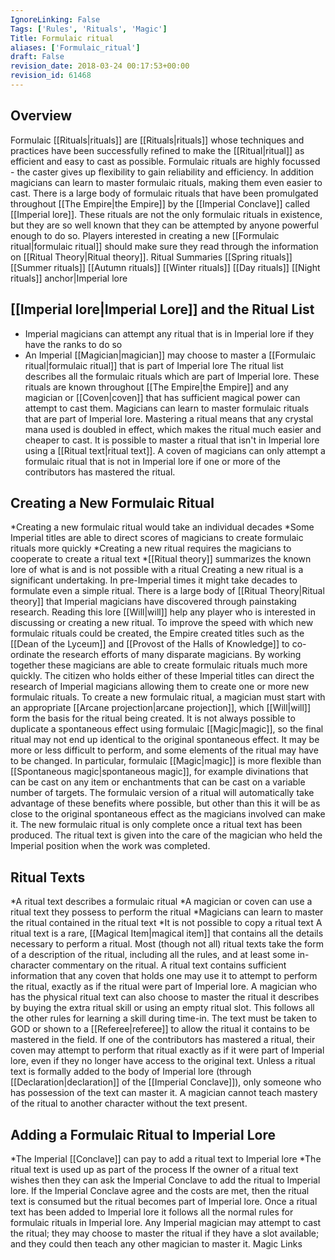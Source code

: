 ```yaml
---
IgnoreLinking: False
Tags: ['Rules', 'Rituals', 'Magic']
Title: Formulaic ritual
aliases: ['Formulaic_ritual']
draft: False
revision_date: 2018-03-24 00:17:53+00:00
revision_id: 61468
---
```


## Overview
Formulaic [[Rituals|rituals]] are [[Rituals|rituals]] whose techniques and practices have been successfully refined to make the [[Ritual|ritual]] as efficient and easy to cast as possible. Formulaic rituals are highly focussed - the caster gives up flexibility to gain reliability and efficiency. In addition magicians can learn to master formulaic rituals, making them even easier to cast.
There is a large body of formulaic rituals that have been promulgated throughout [[The Empire|the Empire]] by the [[Imperial Conclave]] called [[Imperial lore]]. These rituals are not the only formulaic rituals in existence, but they are so well known that they can be attempted by anyone powerful enough to do so.
Players interested in creating a new [[Formulaic ritual|formulaic ritual]] should make sure they read through the information on [[Ritual Theory|Ritual theory]].
Ritual Summaries
[[Spring rituals]]
[[Summer rituals]]
[[Autumn rituals]]
[[Winter rituals]]
[[Day rituals]]
[[Night rituals]]
anchor|Imperial lore
## [[Imperial lore|Imperial Lore]] and the Ritual List
* Imperial magicians can attempt any ritual that is in Imperial lore if they have the ranks to do so
* An Imperial [[Magician|magician]] may choose to master a [[Formulaic ritual|formulaic ritual]] that is part of Imperial lore
The ritual list describes all the formulaic rituals which are part of Imperial lore. These rituals are known throughout [[The Empire|the Empire]] and any magician or [[Coven|coven]] that has sufficient magical power can attempt to cast them.
Magicians can learn to master formulaic rituals that are part of Imperial lore. Mastering a ritual means that any crystal mana used is doubled in effect, which makes the ritual much easier and cheaper to cast.
It is possible to master a ritual that isn't in Imperial lore using a [[Ritual text|ritual text]]. A coven of magicians can only attempt a formulaic ritual that is not in Imperial lore if one or more of the contributors has mastered the ritual.
## Creating a New Formulaic Ritual
*Creating a new formulaic ritual would take an individual decades
*Some Imperial titles are able to direct scores of magicians to create formulaic rituals more quickly
*Creating a new ritual requires the magicians to cooperate to create a ritual text
*[[Ritual theory]] summarizes the known lore of what is and is not possible with a ritual
Creating a new ritual is a significant undertaking. In pre-Imperial times it might take decades to formulate even a simple ritual. There is a large body of [[Ritual Theory|Ritual theory]] that Imperial magicians have discovered through painstaking research. Reading this lore [[Will|will]] help any player who is interested in discussing or creating a new ritual.
To improve the speed with which new formulaic rituals could be created, the Empire created titles such as the [[Dean of the Lyceum]] and [[Provost of the Halls of Knowledge]] to co-ordinate the research efforts of many disparate magicians. By working together these magicians are able to create formulaic rituals much more quickly. The citizen who holds either of these  Imperial titles can direct the research of Imperial magicians allowing them to create one or more new formulaic rituals.
To create a new formulaic ritual, a magician must start with an appropriate [[Arcane projection|arcane projection]], which [[Will|will]] form the basis for the ritual being created. It is not always possible to duplicate a spontaneous effect using formulaic [[Magic|magic]], so the final ritual may not end up identical to the original spontaneous effect. It may be more or less difficult to perform, and some elements of the ritual may have to be changed. In particular, formulaic [[Magic|magic]] is more flexible than [[Spontaneous magic|spontaneous magic]], for example divinations that can be cast on any item or enchantments that can be cast on a variable number of targets. The formulaic version of a ritual will automatically take advantage of these benefits where possible, but other than this it will be as close to the original spontaneous effect as the magicians involved can make it.
The new formulaic ritual is only complete once a ritual text has been produced. The ritual text is given into the care of the magician who held the Imperial position when the work was completed.
## Ritual Texts
*A ritual text describes a formulaic ritual
*A magician or coven can use a ritual text they possess to perform the ritual
*Magicians can learn to master the ritual contained in the ritual text
*It is not possible to copy a ritual text
A ritual text is a rare, [[Magical Item|magical item]] that contains all the details necessary to perform a ritual. Most (though not all) ritual texts take the form of a description of the ritual, including all the rules, and at least some in-character commentary on the ritual. A ritual text contains sufficient information that any coven that holds one may use it to attempt to perform the ritual, exactly as if the ritual were part of Imperial lore.
A magician who has the physical ritual text can also choose to master the ritual it describes by buying the extra ritual skill or using an empty ritual slot. This follows all the other rules for learning a skill during time-in. The text must be taken to GOD or shown to a [[Referee|referee]] to allow the ritual it contains to be mastered in the field. 
If one of the contributors has mastered a ritual, their coven may attempt to perform that ritual exactly as if it were part of Imperial lore, even if they no longer have access to the original text.
Unless a ritual text is formally added to the body of Imperial lore (through [[Declaration|declaration]] of the [[Imperial Conclave]]), only someone who has possession of the text can master it. A magician cannot teach mastery of the ritual to another character without the text present.
## Adding a Formulaic Ritual to Imperial Lore
*The Imperial [[Conclave]] can pay to add a ritual text to Imperial lore
*The ritual text is used up as part of the process
If the owner of a ritual text wishes then they can ask the Imperial Conclave to add the ritual to Imperial lore. If the Imperial Conclave agree and the costs are met, then the ritual text is consumed but the ritual becomes part of Imperial lore.
Once a ritual text has been added to Imperial lore it follows all the normal rules for formulaic rituals in Imperial lore. Any Imperial magician may attempt to cast the ritual; they may choose to master the ritual if they have a slot available; and they could then teach any other magician to master it.
Magic Links